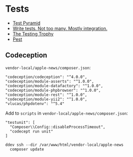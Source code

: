 # Tests

- [Test Pyramid](https://martinfowler.com/bliki/TestPyramid.html)
- [Write tests. Not too many. Mostly integration.](https://kentcdodds.com/blog/write-tests)
- [The Testing Trophy](https://twitter.com/kentcdodds/status/960723172591992832)
- [Pest](https://pestphp.com/)

## Codeception

`vendor-local/apple-news/composer.json`:

```shell
"codeception/codeception": "^4.0.0",
"codeception/module-asserts": "^1.0.0",
"codeception/module-datafactory": "^1.0.0",
"codeception/module-phpbrowser": "^1.0.0",
"codeception/module-rest": "^1.0.0",
"codeception/module-yii2": "^1.0.0",
"vlucas/phpdotenv": "^5.4"
```

Add to `scripts` in `vendor-local/apple-news/composer.json`:

```
"testunit": [
  "Composer\\Config::disableProcessTimeout",
  "codecept run unit"
]
```

```shell
ddev ssh --dir /var/www/html/vendor-local/apple-news
  composer update
```
